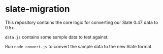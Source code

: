 # slate-migration

This repository contains the core logic for converting our Slate 0.47 data to 0.5x.

`data.js` contains some sample data to test against.

Run `node convert.js` to convert the sample data to the new Slate format.
